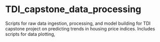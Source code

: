 # TDI_capstone_data_processing
 Scripts for raw data ingestion, processing, and model building for TDI capstone project on predicting trends in housing price indices. Includes scripts for data plotting,
